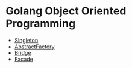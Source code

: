 # Golang Object Oriented Programming

- [Singleton](./singleton/singleton.go)
- [AbstractFactory](./abstract_factory/AbstractFactory.md)
- [Bridge](./bridge/README.md)
- [Facade](./facade/Facade.md)
